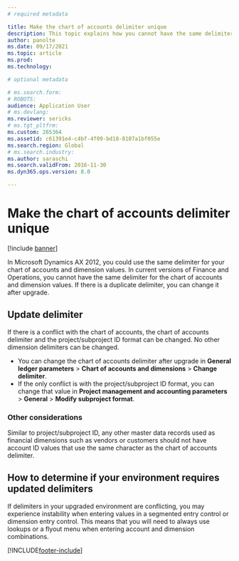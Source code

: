 ```yaml
---
# required metadata

title: Make the chart of accounts delimiter unique
description: This topic explains how you cannot have the same delimiter for the chart of accounts and dimension values. You must change delimiter values after upgrade. 
author: panolte
ms.date: 09/17/2021
ms.topic: article
ms.prod: 
ms.technology: 

# optional metadata

# ms.search.form: 
# ROBOTS: 
audience: Application User
# ms.devlang: 
ms.reviewer: sericks
# ms.tgt_pltfrm: 
ms.custom: 265364
ms.assetid: c61391e4-c4bf-4f09-bd18-8107a1bf055e
ms.search.region: Global
# ms.search.industry: 
ms.author: saraschi
ms.search.validFrom: 2016-11-30
ms.dyn365.ops.version: 8.0

---
```


# Make the chart of accounts delimiter unique

[!include [banner](../includes/banner.md)]

In Microsoft Dynamics AX 2012, you could use the same delimiter for your chart of accounts and dimension values. In current versions of Finance and Operations, you cannot have the same delimiter for the chart of accounts and dimension values. If there is a duplicate delimiter, you can change it after upgrade. 

## Update delimiter
If there is a conflict with the chart of accounts, the chart of accounts delimiter and the project/subproject ID format can be changed. No other dimension delimiters can be changed. 
- You can change the chart of accounts delimiter after upgrade in **General ledger parameters** > **Chart of accounts and dimensions** > **Change delimiter**. 
- If the only conflict is with the project/subproject ID format, you can change that value in **Project management and accounting parameters** > **General** > **Modify subproject format**. 

### Other considerations
Similar to project/subproject ID, any other master data records used as financial dimensions such as vendors or customers should not have account ID values that use the same character as the chart of accounts delimiter. 

## How to determine if your environment requires updated delimiters 
If delimiters in your upgraded environment are conflicting, you may experience instability when entering values in a segmented entry control or dimension entry control. This means that you will need to always use lookups or a flyout menu when entering account and dimension combinations.

[!INCLUDE[footer-include](../../../includes/footer-banner.md)]
